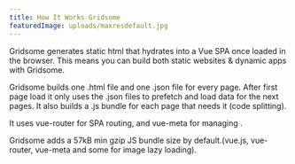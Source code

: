 ```yaml
---
title: How It Works Gridsome
featuredImage: uploads/maxresdefault.jpg
---
```

Gridsome generates static html that hydrates into a Vue SPA once loaded in the browser. This means you can build both static websites & dynamic apps with Gridsome.

Gridsome builds one .html file and one .json file for every page. After first page load it only uses the .json files to prefetch and load data for the next pages. It also builds a .js bundle for each page that needs it (code splitting).

It uses vue-router for SPA routing, and vue-meta for managing <head>.

Gridsome adds a 57kB min gzip JS bundle size by default.(vue.js, vue-router, vue-meta and some for image lazy loading).
